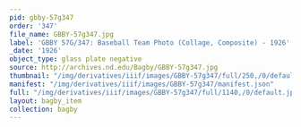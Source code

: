 ```yaml
---
pid: gbby-57g347
order: '347'
file_name: GBBY-57g347.jpg
label: 'GBBY 57G/347: Baseball Team Photo (Collage, Composite) - 1926'
_date: '1926'
object_type: glass plate negative
source: http://archives.nd.edu/Bagby/GBBY-57g347.jpg
thumbnail: "/img/derivatives/iiif/images/GBBY-57g347/full/250,/0/default.jpg"
manifest: "/img/derivatives/iiif/images/GBBY-57g347/manifest.json"
full: "/img/derivatives/iiif/images/GBBY-57g347/full/1140,/0/default.jpg"
layout: bagby_item
collection: bagby
---
```

